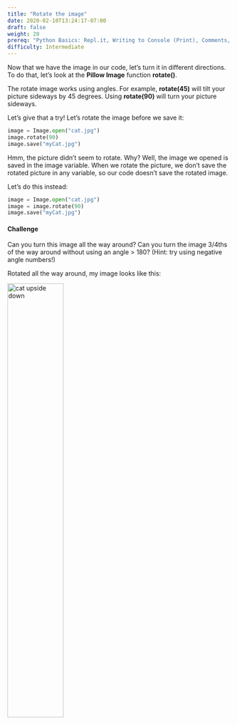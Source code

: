 ```yaml
---
title: "Rotate the image"
date: 2020-02-10T13:24:17-07:00
draft: false
weight: 20
prereq: "Python Basics: Repl.it, Writing to Console (Print), Comments, Data Types - Strings, Numbers, Booleans, Variables, Reading from Console, Functions"
difficulty: Intermediate
--- 
```


Now that we have the image in our code, let’s turn it in different directions. To do that, let’s look at the <b>Pillow Image</b> function <b>rotate()</b>.

The rotate image works using angles. For example, <b>rotate(45)</b> will tilt your picture sideways by 45 degrees. Using <b>rotate(90)</b> will turn your picture sideways.

Let’s give that a try! Let’s rotate the image before we save it:

```python
image = Image.open("cat.jpg")
image.rotate(90)
image.save("myCat.jpg")
```

Hmm, the picture didn’t seem to rotate. Why? Well, the image we opened is saved in the image variable. When we rotate the picture, we don’t save the rotated picture in any variable, so our code doesn’t save the rotated image.

Let’s do this instead:

```python
image = Image.open("cat.jpg")
image = image.rotate(90)
image.save("myCat.jpg")
```

#### Challenge

Can you turn this image all the way around? Can you turn the image 3/4ths of the
way around without using an angle > 180? (Hint: try using negative angle numbers!)

Rotated all the way around, my image looks like this:

<!-- ![alt text](../media/upside_down.jpg "cat upside down") -->
<img src="../media/upside_down.jpg" alt="cat upside down" style="width:50%"/>

